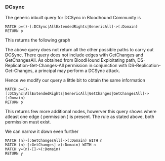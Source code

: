 ### DCsync

The generic inbuilt query for DCSync in Bloodhound Community is

```cypher
MATCH p=()-[:DCSync|AllExtendedRights|GenericAll]->(:Domain)
RETURN p
```

This returns the following graph


The above query does not return all the other possible paths to carry out DCSync. There query does not include edges with GetChanges and GetChangesAll.
As obtained from BloodHound Exploitating path, DS-Replication-Get-Changes-All permission in conjunction with DS-Replication-Get-Changes, a principal may perform a DCSync attack.

Hence we modify our query a little bit to obtain the same information

```cypher
MATCH p=()-[:DCSync|AllExtendedRights|GenericAll|GetChanges|GetChangesAll]->(:Domain)
RETURN p
```

This returns few more additional nodes, howerver this query shows where atleast one edge ( permission ) is present. The rule as stated above, both permission must exist.

We can narrow it down even further 


```cypher
MATCH (n)-[:GetChangesAll]->(:Domain) WITH n 
MATCH (n)-[:GetChanges]->(:Domain) WITH n
MATCH y=(n)-[]->(:Domain)
RETURN y
```
